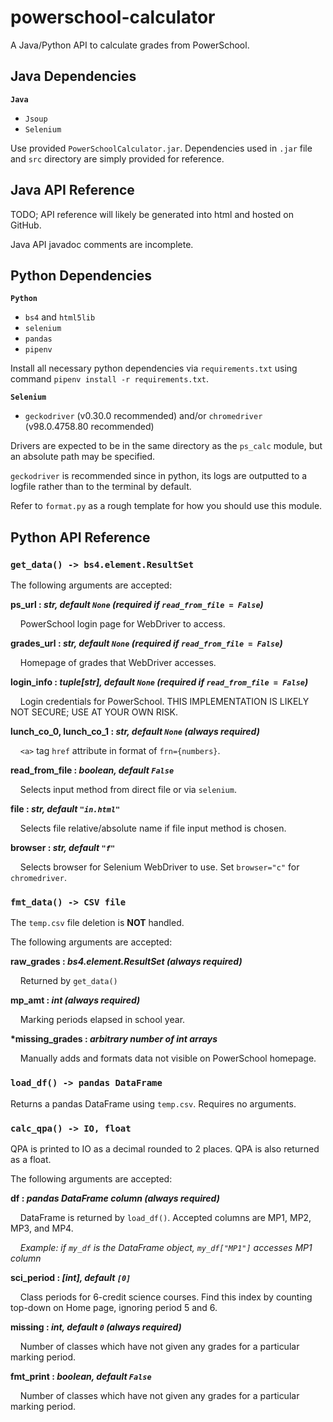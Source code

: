# powerschool-calculator

A Java/Python API to calculate grades from PowerSchool.

## Java Dependencies

**`Java`**
- `Jsoup`
- `Selenium`

Use provided `PowerSchoolCalculator.jar`. Dependencies used in `.jar` file and `src` directory are simply provided for reference.

## Java API Reference

TODO; API reference will likely be generated into html and hosted on GitHub.

Java API javadoc comments are incomplete.

## Python Dependencies

**`Python`**
- `bs4` and `html5lib`
- `selenium`
- `pandas`
- `pipenv`

Install all necessary python dependencies via `requirements.txt` using command `pipenv install -r requirements.txt`.

**`Selenium`**
- `geckodriver` (v0.30.0 recommended) and/or `chromedriver` (v98.0.4758.80 recommended)

Drivers are expected to be in the same directory as the `ps_calc` module, but an absolute path may be specified.

`geckodriver` is recommended since in python, its logs are outputted to a logfile rather than to the terminal by default. 

Refer to `format.py` as a rough template for how you should use this module.


## Python API Reference

### `get_data() -> bs4.element.ResultSet`

The following arguments are accepted:

**ps_url : *str, default `None` (required if `read_from_file = False`)***

&nbsp;&nbsp;&nbsp;&nbsp;PowerSchool login page for WebDriver to access.

**grades_url : *str, default `None` (required if `read_from_file = False`)***

&nbsp;&nbsp;&nbsp;&nbsp;Homepage of grades that WebDriver accesses.

**login_info : *tuple[str], default `None` (required if `read_from_file = False`)***

&nbsp;&nbsp;&nbsp;&nbsp;Login credentials for PowerSchool. THIS IMPLEMENTATION IS LIKELY NOT SECURE; USE AT YOUR OWN RISK.

**lunch_co_0, lunch_co_1 : _str, default `None` (always required)_**

&nbsp;&nbsp;&nbsp;&nbsp;`<a>` tag `href` attribute in format of `frn={numbers}`.

**read_from_file : _boolean, default `False`_**

&nbsp;&nbsp;&nbsp;&nbsp;Selects input method from direct file or via `selenium`.

**file : _str, default `"in.html"`_**

&nbsp;&nbsp;&nbsp;&nbsp;Selects file relative/absolute name if file input method is chosen.

**browser : *str, default `"f"`***

&nbsp;&nbsp;&nbsp;&nbsp;Selects browser for Selenium WebDriver to use. Set `browser="c"` for `chromedriver`.

### `fmt_data() -> CSV file`

The `temp.csv` file deletion is **NOT** handled.

The following arguments are accepted:

**raw_grades : *bs4.element.ResultSet (always required)***

&nbsp;&nbsp;&nbsp;&nbsp;Returned by `get_data()`

**mp_amt : *int (always required)***

&nbsp;&nbsp;&nbsp;&nbsp;Marking periods elapsed in school year.

**\*missing_grades : *arbitrary number of int arrays***

&nbsp;&nbsp;&nbsp;&nbsp;Manually adds and formats data not visible on PowerSchool homepage.

### `load_df() -> pandas DataFrame`

Returns a pandas DataFrame using `temp.csv`. Requires no arguments.

### `calc_qpa() -> IO, float`

QPA is printed to IO as a decimal rounded to 2 places. QPA is also returned as a float.

The following arguments are accepted:

**df : *pandas DataFrame column (always required)***

&nbsp;&nbsp;&nbsp;&nbsp;DataFrame is returned by `load_df()`. Accepted columns are MP1, MP2, MP3, and MP4.

&nbsp;&nbsp;&nbsp;&nbsp;_Example: if `my_df` is the DataFrame object, `my_df["MP1"]` accesses MP1 column_

**sci_period : *[int], default `[0]`***

&nbsp;&nbsp;&nbsp;&nbsp;Class periods for 6-credit science courses. Find this index by counting top-down on Home page, ignoring period 5 and 6.

**missing : *int, default `0` (always required)***

&nbsp;&nbsp;&nbsp;&nbsp;Number of classes which have not given any grades for a particular marking period.

**fmt_print : *boolean, default `False`***

&nbsp;&nbsp;&nbsp;&nbsp;Number of classes which have not given any grades for a particular marking period.
